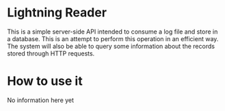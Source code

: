 # Lightning Reader

This is a simple server-side API intended to consume a log file and store in a database. This is an 
attempt to perform this operation in an efficient way. The system will also be able to query some information about 
the records stored through HTTP requests.

# How to use it
No information here yet
